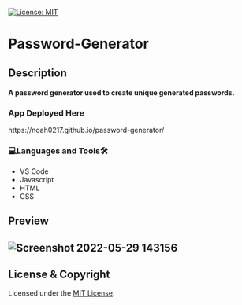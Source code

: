 [![License: MIT](https://img.shields.io/badge/License-MIT-yellow.svg)](https://opensource.org/licenses/MIT)

# Password-Generator

<h2>Description<br><h4>A password generator used to create unique generated passwords.
<h3 align="left">App Deployed Here</h3>
 https://noah0217.github.io/password-generator/
  
<h3 align="left">💻Languages and Tools🛠️</h3>

- VS Code
- Javascript
- HTML
- CSS

<h2>Preview<h2>
  
![Screenshot 2022-05-29 143156](https://user-images.githubusercontent.com/84366215/170890449-b4f40685-faf7-4e04-8209-5ed0f4a708a6.png)

## License & Copyright
  Licensed under the [MIT License](LICENSE).
